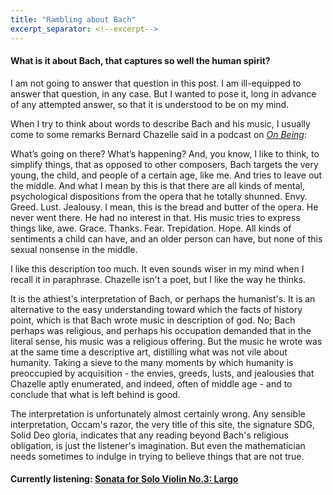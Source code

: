 ```yaml
---
title: "Rambling about Bach"
excerpt_separator: <!--excerpt-->
---
```


#### What is it about Bach, that captures so well the human spirit?

I am not going to answer that question in this post. I am ill-equipped to answer that question, in any case. But I wanted to pose it, long in advance of any attempted answer, so that it is understood to be on my mind.
<!--excerpt-->

When I try to think about words to describe Bach and his music, I usually come to some remarks Bernard Chazelle said in a podcast on [_On Being_](https://onbeing.org/programs/bernard-chazelle-discovering-the-cosmology-of-bach/#transcript):

<div class="media">
<p>What’s going on there? What’s happening? And, you know, I like to think, to simplify things, that as opposed to other composers, Bach targets the very young, the child, and people of a certain age, like me. And tries to leave out the middle. And what I mean by this is that there are all kinds of mental, psychological dispositions from the opera that he totally shunned. Envy. Greed. Lust. Jealousy. I mean, this is the bread and butter of the opera. He never went there. He had no interest in that. His music tries to express things like, awe. Grace. Thanks. Fear. Trepidation. Hope. All kinds of sentiments a child can have, and an older person can have, but none of this sexual nonsense in the middle.</p>
</div>

I like this description too much. It even sounds wiser in my mind when I recall it in paraphrase. Chazelle isn't a poet, but I like the way he thinks.

It is the athiest's interpretation of Bach, or perhaps the humanist's. It is an alternative to the easy understanding toward which the facts of history point, which is that Bach wrote music in description of god. No; Bach perhaps was religious, and perhaps his occupation demanded that in the literal sense, his music was a religious offering. But the music he wrote was at the same time a descriptive art, distilling what was not vile about humanity. Taking a sieve to the many moments by which humanity is preoccupied by acquisition - the envies, greeds, lusts, and jealousies that Chazelle aptly enumerated, and indeed, often of middle age - and to conclude that what is left behind is good.

The interpretation is unfortunately almost certainly wrong. Any sensible interpretation, Occam's razor, the very title of this site, the signature SDG, Solid Deo gloria, indicates that any reading beyond Bach's religious obligation, is just the listener's imagination. But even the mathematician needs sometimes to indulge in trying to believe things that are not true.

#### Currently listening: [Sonata for Solo Violin No.3: Largo](https://www.youtube.com/watch?v=b7-Pgo2lmlU)
